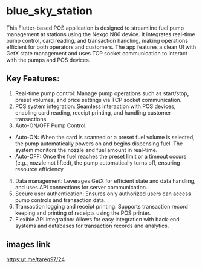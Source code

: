# blue_sky_station

This Flutter-based POS application is designed to streamline fuel pump management at stations using the Nexgo N86 device. It integrates real-time pump control, card reading, and transaction handling, making operations efficient for both operators and customers. The app features a clean UI with GetX state management and uses TCP socket communication to interact with the pumps and POS devices.

## Key Features:
1. Real-time pump control: Manage pump operations such as start/stop, preset volumes, and price settings via TCP socket communication.
2. POS system integration: Seamless interaction with POS devices, enabling card reading, receipt printing, and handling customer transactions.
3. Auto-ON/OFF Pump Control:
 - Auto-ON: When the card is scanned or a preset fuel volume is selected, the pump automatically powers on and begins dispensing fuel. The system monitors the nozzle and fuel amount in real-time.
 - Auto-OFF: Once the fuel reaches the preset limit or a timeout occurs (e.g., nozzle not lifted), the pump automatically turns off, ensuring resource efficiency.
4. Data management: Leverages GetX for efficient state and data handling, and uses API connections for server communication.
5. Secure user authentication: Ensures only authorized users can access pump controls and transaction data.
6. Transaction logging and receipt printing: Supports transaction record keeping and printing of receipts using the POS printer.
7. Flexible API integration: Allows for easy integration with back-end systems and databases for transaction records and analytics.

## images link
https://t.me/tareq97/24

